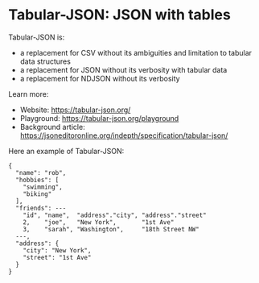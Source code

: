 # Tabular-JSON: JSON with tables

Tabular-JSON is:

- a replacement for CSV without its ambiguities and limitation to tabular data structures
- a replacement for JSON without its verbosity with tabular data
- a replacement for NDJSON without its verbosity

Learn more:

- Website: <https://tabular-json.org/>
- Playground: <https://tabular-json.org/playground>
- Background article: <https://jsoneditoronline.org/indepth/specification/tabular-json/>

Here an example of Tabular-JSON:

```
{
  "name": "rob",
  "hobbies": [
    "swimming",
    "biking"
  ],
  "friends": ---
    "id", "name",  "address"."city", "address"."street"
    2,    "joe",   "New York",       "1st Ave"
    3,    "sarah", "Washington",     "18th Street NW"
  ---,
  "address": {
    "city": "New York",
    "street": "1st Ave"
  }
}
```

